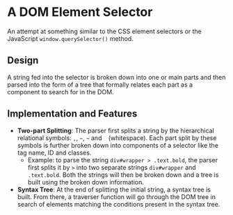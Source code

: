 # A DOM Element Selector

An attempt at something similar to the CSS element selectors or the JavaScript ```window.querySelector()``` method.

## Design
A string fed into the selector is broken down into one or main parts and then parsed into the form of a tree that formally relates each part as a component to search for in the DOM.

## Implementation and Features
* **Two-part Splitting**: The parser first splits a string by the hierarchical relational symbols: ```,```, ```~```, ```~``` and ``` ``` (whitespace). Each part split by these symbols is further broken down into components of a selector like the tag name, ID and classes.
  * Example: to parse the string ```div#wrapper > .text.bold```, the parser first splits it by ```>``` into two separate strings ```div#wrapper``` and ```.text.bold```. Both the strings will then be broken down and a tree is built using the broken down information.
* **Syntax Tree**: At the end of splitting the initial string, a syntax tree is built. From there, a traverser function will go through the DOM tree in search of elements matching the conditions present in the syntax tree.
